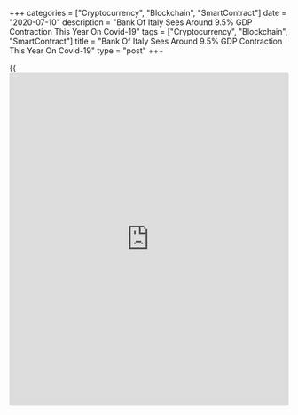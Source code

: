 +++
categories = ["Cryptocurrency", "Blockchain", "SmartContract"]
date = "2020-07-10"
description = "Bank Of Italy Sees Around 9.5% GDP Contraction This Year On Covid-19"
tags = ["Cryptocurrency", "Blockchain", "SmartContract"]
title = "Bank Of Italy Sees Around 9.5% GDP Contraction This Year On Covid-19"
type = "post"
+++

{{<iframe id="large-banner" src="https://www.bounty.group/#slide=15.0" width="100%" height="600" scrolling="no" style="border: 0px solid rgb(216, 221, 230); border-radius: 3px;">}}

Italy's [economy][1] is set to contract by around 9.5 percent this year
due to the impact of the coronavirus pandemic, and then recover
gradually over the next two years, the Bank of Italy said on Friday in
its latest economic bulletin.

In June, the bank had forecast 9.2 percent decline in national output.
The economy grew 0.3 percent in 2019.

The economy is projected to grow 4.8 percent in 2021 and 2.4 percent in
2022.

"The recovery will be gradual: persistent effects on household
consumption will stem from the decline in employment and in disposable
income, albeit mitigated by the support measures," the bank said.

Further, investment is seen to be impacted this year by the
deterioration in the outlook for demand and firms' confidence. The
decline is expected to be partly recouped in 2021-22.

Inflation will be practically nil both this year and the next, and
prices are expected to return to a growth of 1.0 per cent in 2022, the
bank added.

The country is among the worst hit in Europe due to the
[coronavirus][2], or Covid-19, pandemic.

The Italian economy shrunk 5.3 percent in the first quarter. The decline
intensified in the second quarter and is likely to be around 10 percent,
the bank said.

This estimate primarily reflects the highly unfavorable performance in
April, while motorway traffic, gas and electricity consumption suggest
that economic activity began to recover in May, encouraged by the
progressive easing of restrictions, the bank noted.

Foreign trade and tourism continues to be impacted by the pandemic. The
labor market was also hurt severely as reflected by the sharp drop in
employment and rising unemployment rate. Recent data suggest a rebound
in the job market.

For comments and feedback [contact](https://www.playgroundfx.com/contact/): editorial@rtt[news](https://www.letsplayfx.com/blog/forex-news-website/).com

[Economic News][1]

 **What parts of the world are seeing the best (and worst) economic
performances lately? Click[here][3] to check out our [Econ Scorecard][3]
and find out! See up-to-the-moment [ranking](https://www.playgroundfx.com/blog/crypto-exchange-ranking/)s for the best and worst
performers in [GDP][4], [unemployment rate][5], [inflation][6] and much
more.**

   1. www.rtt[news](https://www.letsplayfx.com/blog/forex-news-website/).com/Content/EconomicNews.aspx
   2. www.rtt[news](https://www.letsplayfx.com/blog/forex-news-website/).com/list/coronavirus.aspx
   3. www.rtt[news](https://www.letsplayfx.com/blog/forex-news-website/).com/economic-scorecard/world-rank/unemployment-rate/highest-performance.aspx
   4. www.rtt[news](https://www.letsplayfx.com/blog/forex-news-website/).com/economic-scorecard/world-rank/GDP/highest-performance.aspx
   5. www.rtt[news](https://www.letsplayfx.com/blog/forex-news-website/).com/economic-scorecard/world-rank/unemployment-rate/lowest-performance.aspx
   6. www.rtt[news](https://www.letsplayfx.com/blog/forex-news-website/).com/economic-scorecard/world-rank/CPI/highest-performance.aspx